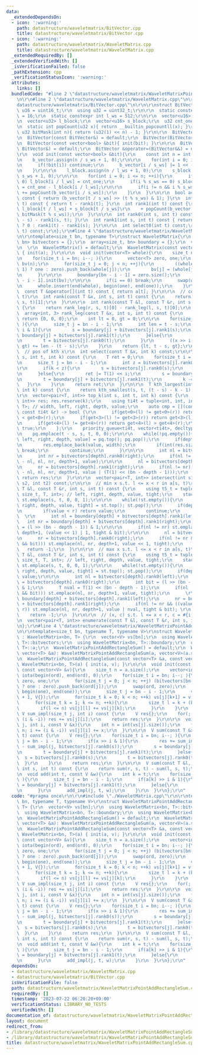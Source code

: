 ```yaml
---
data:
  _extendedDependsOn:
  - icon: ':warning:'
    path: datastructure/waveletmatrix/BitVector.cpp
    title: datastructure/waveletmatrix/BitVector.cpp
  - icon: ':warning:'
    path: datastructure/waveletmatrix/WaveletMatrix.cpp
    title: datastructure/waveletmatrix/WaveletMatrix.cpp
  _extendedRequiredBy: []
  _extendedVerifiedWith: []
  _isVerificationFailed: false
  _pathExtension: cpp
  _verificationStatusIcon: ':warning:'
  attributes:
    links: []
  bundledCode: "#line 2 \"datastructure/waveletmatrix/WaveletMatrixPointAddRectangleSum.cpp\"\
    \n\r\n#line 2 \"datastructure/waveletmatrix/WaveletMatrix.cpp\"\n\r\n#line 2 \"\
    datastructure/waveletmatrix/BitVector.cpp\"\n\r\n\r\nstruct BitVector{\r\n  using\
    \ u16 = uint16_t;\r\n  using u32 = uint32_t;\r\n\r\n  static constexpr int s_ws\
    \ = 16;\r\n  static constexpr int l_ws = 512;\r\n\r\n  vector<u16> b_vector;\r\
    \n  vector<u32> l_block;\r\n  vector<u16> s_block;\r\n  u32 cnt_one = 0;\r\n\r\
    \n  static int popCount(u32 x){ return __builtin_popcountll(x); }\r\n  static\
    \ u32 bitMask(int n){ return (u32(1) << n) - 1; }\r\n\r\n  BitVector() = default;\r\
    \n  BitVector(const BitVector&) = default;\r\n  BitVector(BitVector&&) = default;\r\
    \n  BitVector(const vector<bool> &bit){ init(bit); }\r\n\r\n  BitVector &operator=(const\
    \ BitVector&) = default;\r\n  BitVector &operator=(BitVector&&) = default;\r\n\
    \r\n  void init(const vector<bool> &bit){\r\n    const int n = int(bit.size());\r\
    \n    b_vector.assign(n / s_ws + 1, 0);\r\n\r\n    for(int i = 0; i < n; ++i){\r\
    \n      if(!bit[i]) continue;\r\n      b_vector[i / s_ws] |= 1 << (i % s_ws);\r\
    \n    }\r\n\r\n    l_block.assign(n / l_ws + 1, 0);\r\n    s_block.assign(n /\
    \ s_ws + 1, 0);\r\n\r\n    for(int i = 0; i <= n; ++i){\r\n      if(i % l_ws ==\
    \ 0) l_block[i / l_ws] = cnt_one;\r\n      if(i % s_ws == 0) s_block[i / s_ws]\
    \ = cnt_one - l_block[i / l_ws];\r\n\r\n      if(i != n && i % s_ws == 0) cnt_one\
    \ += popCount(b_vector[i / s_ws]);\r\n    }\r\n  }\r\n\r\n  bool access(int t)\
    \ const { return (b_vector[t / s_ws] >> (t % s_ws) & 1); }\r\n  int rank0(int\
    \ t) const { return t - rank1(t); }\r\n  int rank1(int t) const {\r\n    return\
    \ l_block[t / l_ws] + s_block[t / s_ws]\r\n    + popCount(b_vector[t / s_ws] &\
    \ bitMask(t % s_ws));\r\n  }\r\n\r\n  int rank0(int s, int t) const { return (t\
    \ - s) - rank1(s, t); }\r\n  int rank1(int s, int t) const { return (s == t) \
    \ ? 0 : rank1(t) - rank1(s); }\r\n\r\n  int select0(int t) const;\r\n  int select1(int\
    \ t) const;\r\n};\r\n#line 4 \"datastructure/waveletmatrix/WaveletMatrix.cpp\"\
    \n\r\ntemplate<size_t bn, typename T>\r\nstruct WaveletMatrix{\r\n  array<BitVector,\
    \ bn> bitvectors = {};\r\n  array<size_t, bn> boundary = {};\r\n  vector<T> a;\r\
    \n  \r\n  WaveletMatrix() = default;\r\n  WaveletMatrix(const vector<T> &a): a(a)\
    \ { init(a); }\r\n\r\n  void init(vector<T> whole){\r\n    size_t n = whole.size();\r\
    \n    for(size_t i = bn; i--; ){\r\n      vector<T> zero, one;\r\n      vector<bool>\
    \ bv(n);\r\n      for(size_t j = 0; j < n; ++j){\r\n        ((whole[j] >> i &\
    \ 1) ? one : zero).push_back(whole[j]);\r\n        bv[j] = (whole[j] >> i & 1);\r\
    \n      }\r\n\r\n      boundary[bn - i - 1] = zero.size();\r\n      bitvectors[bn\
    \ - i - 1].init(bv);\r\n\r\n      if(i == 0) break;\r\n      swap(whole, zero);\r\
    \n      whole.insert(end(whole), begin(one), end(one));\r\n    }\r\n  }\r\n\r\n\
    \  const T &operator[](int t) const { return a[t]; }\r\n\r\n  // count x in a[s,\
    \ t)\r\n  int rank(const T &x, int s, int t) const {\r\n    return rank_leg(x,\
    \ s, t)[1];\r\n  }\r\n\r\n  int rank(const T &l, const T &r, int s, int t) const\
    \ {\r\n    return rank_leg(r, s, t)[0] - rank_leg(l, s, t)[0];\r\n  }\r\n\r\n\
    \  array<int, 3> rank_leg(const T &x, int s, int t) const {\r\n    if(s >= t)\
    \ return {0, 0, 0};\r\n    int lt = 0, gt = 0;\r\n\r\n    for(size_t i = bn; i--;\
    \ ){\r\n      size_t j = bn - i - 1;\r\n      int len = t - s;\r\n      if(x >>\
    \ i & 1){\r\n        s = boundary[j] + bitvectors[j].rank1(s);\r\n        t =\
    \ boundary[j] + bitvectors[j].rank1(t);\r\n      }else{\r\n        s = bitvectors[j].rank0(s);\r\
    \n        t = bitvectors[j].rank0(t);\r\n      }\r\n      ((x >> i & 1) ? lt :\
    \ gt) += len - (t - s);\r\n    }\r\n    return {lt, t - s, gt};\r\n  }\r\n\r\n\
    \  // pos of kth x\r\n  int select(const T &x, int k) const;\r\n\r\n  T kth_smallest(int\
    \ s, int t, int k) const {\r\n    T ret = 0;\r\n    for(size_t i = bn; i--; ){\r\
    \n      size_t j = bn - i - 1;\r\n      int z = bitvectors[j].rank0(s, t);\r\n\
    \r\n      if(k < z){\r\n        s = bitvectors[j].rank0(s);\r\n        t = bitvectors[j].rank0(t);\r\
    \n      }else{\r\n        ret |= T(1) << i;\r\n        s = boundary[j] + bitvectors[j].rank1(s);\r\
    \n        t = boundary[j] + bitvectors[j].rank1(t);\r\n        k -= z;\r\n   \
    \   }\r\n    }\r\n    return ret;\r\n  }\r\n\r\n  T kth_largest(int s, int t,\
    \ int k) const {\r\n    return kth_smallest(s, t, (t - s) - k - 1);\r\n  }\r\n\
    \r\n  vector<pair<T, int>> top_k(int s, int t, int k) const {\r\n    vector<pair<T,\
    \ int>> res; res.reserve(k);\r\n    using ti4t = tuple<int, int, int, size_t,\
    \ T>; // width, left, right, depth, value;\r\n    auto cmp = [](const ti4t &l,\
    \ const ti4t &r) -> bool {\r\n      if(get<0>(l) != get<0>(r)) return get<0>(l)\
    \ < get<0>(r);\r\n      if(get<3>(l) != get<3>(r)) return get<3>(l) > get<3>(r);\r\
    \n      if(get<4>(l) != get<4>(r)) return get<4>(l) > get<4>(r);\r\n      return\
    \ true;\r\n    };\r\n    priority_queue<ti4t, vector<ti4t>, decltype(cmp)> pq{cmp};\r\
    \n    pq.emplace(t - s, s, t, 0, 0);\r\n\r\n    while(!pq.empty()){\r\n      auto[width,\
    \ left, right, depth, value] = pq.top(); pq.pop();\r\n      if(depth >= bn){\r\
    \n        res.emplace_back(value, width);\r\n        if(int(res.size()) >= k)\
    \ break;\r\n        continue;\r\n      }\r\n\r\n      int nl = bitvectors[depth].rank0(left);\r\
    \n      int nr = bitvectors[depth].rank0(right);\r\n      if(nl != nr) pq.emplace(nr\
    \ - nl, nl, nr, depth+1, value);\r\n\r\n      nl = bitvectors[depth].rank1(left);\r\
    \n      nr = bitvectors[depth].rank1(right);\r\n      if(nl != nr) pq.emplace(nr\
    \ - nl, nl, nr, depth+1, value | (T(1) << (bn - depth - 1)));\r\n    }\r\n   \
    \ return res;\r\n  }\r\n\r\n  vector<pair<T, int>> intersect(int s1, int t1, int\
    \ s2, int t2) const;\r\n\r\n  // min x s.t. l <= x < r in a[s, t)\r\n  T get_min(const\
    \ T &l, const T &r, int s, int t) const {\r\n    using t5_t = tuple<int, int,\
    \ size_t, T, int>; // left, right, depth, value, tight;\r\n    stack<t5_t> st;\
    \ st.emplace(s, t, 0, 0, 1);\r\n\r\n    while(!st.empty()){\r\n      auto[left,\
    \ right, depth, value, tight] = st.top(); st.pop();\r\n      if(depth == bn){\r\
    \n        if(value < r) return value;\r\n        continue;\r\n      }\r\n    \
    \  \r\n      int nl = boundary[depth] + bitvectors[depth].rank1(left);\r\n   \
    \   int nr = boundary[depth] + bitvectors[depth].rank1(right);\r\n      int bit\
    \ = (l >> (bn - depth - 1)) & 1;\r\n\r\n      if(nl != nr) st.emplace(nl, nr,\
    \ depth+1, (value << 1) | 1, tight & bit);\r\n\r\n      nl = bitvectors[depth].rank0(left);\r\
    \n      nr = bitvectors[depth].rank0(right);\r\n      if(nl != nr && (!(tight\
    \ && bit))) st.emplace(nl, nr, depth+1, value << 1, tight);\r\n    }\r\n\r\n \
    \   return -1;\r\n  }\r\n\r\n  // max x s.t. l <= x < r in a[s, t)\r\n  T get_max(const\
    \ T &l, const T &r, int s, int t) const {\r\n    using t5_t = tuple<int, int,\
    \ size_t, T, int>; // left, right, depth, value, tight;\r\n    stack<t5_t> st;\
    \ st.emplace(s, t, 0, 0, 1);\r\n\r\n    while(!st.empty()){\r\n      auto[left,\
    \ right, depth, value, tight] = st.top(); st.pop();\r\n      if(depth == bn) return\
    \ value;\r\n\r\n      int nl = bitvectors[depth].rank0(left);\r\n      int nr\
    \ = bitvectors[depth].rank0(right);\r\n      int bit = (l >> (bn - depth - 1))\
    \ & 1;\r\n      T nval = T(1) << (bn - depth - 1);\r\n      if(nl != nr && (!(tight\
    \ && bit))) st.emplace(nl, nr, depth+1, value, tight);\r\n      \r\n      nl =\
    \ boundary[depth] + bitvectors[depth].rank1(left);\r\n      nr = boundary[depth]\
    \ + bitvectors[depth].rank1(right);\r\n      if(nl != nr && ((value | nval) <\
    \ r)) st.emplace(nl, nr, depth+1, value | nval, tight & bit); \r\n    }\r\n\r\n\
    \    return -1;\r\n  }\r\n\r\n  // (x, c) s.t. l <= x < r, c = #{i | ai = x}\r\
    \n  vector<pair<T, int>> enumerate(const T &l, const T &r, int s, int t) const;\r\
    \n};\r\n#line 4 \"datastructure/waveletmatrix/WaveletMatrixPointAddRectangleSum.cpp\"\
    \n\r\ntemplate<size_t bn, typename T, typename V>\r\nstruct WaveletMatrixPointAddRectangleSum\
    \ : WaveletMatrix<bn, T> {\r\n  vector<V> vs[bn];\r\n  using WaveletMatrix<bn,\
    \ T>::bitvectors;\r\n  using WaveletMatrix<bn, T>::boundary;\r\n  using WaveletMatrix<bn,\
    \ T>::a;\r\n  WaveletMatrixPointAddRectangleSum() = default;\r\n  WaveletMatrixPointAddRectangleSum(const\
    \ vector<T> &a): WaveletMatrixPointAddRectangleSum(a, vector<V>(a.size())) {}\r\
    \n  WaveletMatrixPointAddRectangleSum(const vector<T> &a, const vector<V> &v):\
    \ WaveletMatrix<bn, T>(a) { init(a, v); }\r\n\r\n  void init(const vector<T> &a,\
    \ const vector<V> &v){\r\n    size_t n = a.size();\r\n    vector<int> ord(n);\
    \ iota(begin(ord), end(ord), 0);\r\n    for(size_t i = bn; i--; ){\r\n      vector<int>\
    \ zero, one;\r\n      for(size_t j = 0; j < n; ++j) (bitvectors[bn-i-1].access(j)\
    \ ? one : zero).push_back(ord[j]);\r\n      swap(ord, zero);\r\n      ord.insert(end(ord),\
    \ begin(one), end(one));\r\n      size_t j = bn - i - 1;\r\n      vs[j].assign(n\
    \ + 1, V{});\r\n      for(size_t k = 0; k < n; ++k) vs[j][k+1] = v[ord[k]];\r\n\
    \      for(size_t k = 1; k <= n; ++k){\r\n        size_t l = k + (k & -k);\r\n\
    \        if(l <= n) vs[j][l] += vs[j][k];\r\n      }\r\n    }\r\n  }\r\n\r\n \
    \ V sum_impl(size_t j, int i) const {\r\n    V res{};\r\n    for(; i > 0; i -=\
    \ (i & -i)) res += vs[j][i];\r\n    return res;\r\n  }\r\n\r\n  void add_impl(size_t\
    \ j, int i, const V &x){\r\n    int n = int(vs[j].size());\r\n    for(++i; i <\
    \ n; i += (i & -i)) vs[j][i] += x;\r\n  }\r\n\r\n  V sum(const T &x, int s, int\
    \ t) const {\r\n    V res{};\r\n    for(size_t i = bn; i--; ){\r\n      size_t\
    \ j = bn - i - 1;\r\n      if(x >> i & 1){\r\n        res += sum_impl(j, bitvectors[j].rank0(t))\
    \ - sum_impl(j, bitvectors[j].rank0(s));\r\n        s = boundary[j] + bitvectors[j].rank1(s);\r\
    \n        t = boundary[j] + bitvectors[j].rank1(t);\r\n      }else{\r\n      \
    \  s = bitvectors[j].rank0(s);\r\n        t = bitvectors[j].rank0(t);\r\n    \
    \  }\r\n    }\r\n    return res;\r\n  }\r\n\r\n  V sum(const T &l, const T &r,\
    \ int s, int t) const {\r\n    return sum(r, s, t) - sum(l, s, t);\r\n  }\r\n\r\
    \n  void add(int t, const V &w){\r\n    int k = t;\r\n    for(size_t i = bn; i--;\
    \ ){\r\n      size_t j = bn - i - 1;\r\n      if(a[k] >> i & 1){\r\n        t\
    \ = boundary[j] + bitvectors[j].rank1(t);\r\n      }else{\r\n        t = bitvectors[j].rank0(t);\r\
    \n      }\r\n      add_impl(j, t, w);\r\n    }\r\n  }\r\n};\r\n"
  code: "#pragma once\r\n\r\n#include \"./WaveletMatrix.cpp\"\r\n\r\ntemplate<size_t\
    \ bn, typename T, typename V>\r\nstruct WaveletMatrixPointAddRectangleSum : WaveletMatrix<bn,\
    \ T> {\r\n  vector<V> vs[bn];\r\n  using WaveletMatrix<bn, T>::bitvectors;\r\n\
    \  using WaveletMatrix<bn, T>::boundary;\r\n  using WaveletMatrix<bn, T>::a;\r\
    \n  WaveletMatrixPointAddRectangleSum() = default;\r\n  WaveletMatrixPointAddRectangleSum(const\
    \ vector<T> &a): WaveletMatrixPointAddRectangleSum(a, vector<V>(a.size())) {}\r\
    \n  WaveletMatrixPointAddRectangleSum(const vector<T> &a, const vector<V> &v):\
    \ WaveletMatrix<bn, T>(a) { init(a, v); }\r\n\r\n  void init(const vector<T> &a,\
    \ const vector<V> &v){\r\n    size_t n = a.size();\r\n    vector<int> ord(n);\
    \ iota(begin(ord), end(ord), 0);\r\n    for(size_t i = bn; i--; ){\r\n      vector<int>\
    \ zero, one;\r\n      for(size_t j = 0; j < n; ++j) (bitvectors[bn-i-1].access(j)\
    \ ? one : zero).push_back(ord[j]);\r\n      swap(ord, zero);\r\n      ord.insert(end(ord),\
    \ begin(one), end(one));\r\n      size_t j = bn - i - 1;\r\n      vs[j].assign(n\
    \ + 1, V{});\r\n      for(size_t k = 0; k < n; ++k) vs[j][k+1] = v[ord[k]];\r\n\
    \      for(size_t k = 1; k <= n; ++k){\r\n        size_t l = k + (k & -k);\r\n\
    \        if(l <= n) vs[j][l] += vs[j][k];\r\n      }\r\n    }\r\n  }\r\n\r\n \
    \ V sum_impl(size_t j, int i) const {\r\n    V res{};\r\n    for(; i > 0; i -=\
    \ (i & -i)) res += vs[j][i];\r\n    return res;\r\n  }\r\n\r\n  void add_impl(size_t\
    \ j, int i, const V &x){\r\n    int n = int(vs[j].size());\r\n    for(++i; i <\
    \ n; i += (i & -i)) vs[j][i] += x;\r\n  }\r\n\r\n  V sum(const T &x, int s, int\
    \ t) const {\r\n    V res{};\r\n    for(size_t i = bn; i--; ){\r\n      size_t\
    \ j = bn - i - 1;\r\n      if(x >> i & 1){\r\n        res += sum_impl(j, bitvectors[j].rank0(t))\
    \ - sum_impl(j, bitvectors[j].rank0(s));\r\n        s = boundary[j] + bitvectors[j].rank1(s);\r\
    \n        t = boundary[j] + bitvectors[j].rank1(t);\r\n      }else{\r\n      \
    \  s = bitvectors[j].rank0(s);\r\n        t = bitvectors[j].rank0(t);\r\n    \
    \  }\r\n    }\r\n    return res;\r\n  }\r\n\r\n  V sum(const T &l, const T &r,\
    \ int s, int t) const {\r\n    return sum(r, s, t) - sum(l, s, t);\r\n  }\r\n\r\
    \n  void add(int t, const V &w){\r\n    int k = t;\r\n    for(size_t i = bn; i--;\
    \ ){\r\n      size_t j = bn - i - 1;\r\n      if(a[k] >> i & 1){\r\n        t\
    \ = boundary[j] + bitvectors[j].rank1(t);\r\n      }else{\r\n        t = bitvectors[j].rank0(t);\r\
    \n      }\r\n      add_impl(j, t, w);\r\n    }\r\n  }\r\n};\r\n"
  dependsOn:
  - datastructure/waveletmatrix/WaveletMatrix.cpp
  - datastructure/waveletmatrix/BitVector.cpp
  isVerificationFile: false
  path: datastructure/waveletmatrix/WaveletMatrixPointAddRectangleSum.cpp
  requiredBy: []
  timestamp: '2023-07-22 06:20:20+09:00'
  verificationStatus: LIBRARY_NO_TESTS
  verifiedWith: []
documentation_of: datastructure/waveletmatrix/WaveletMatrixPointAddRectangleSum.cpp
layout: document
redirect_from:
- /library/datastructure/waveletmatrix/WaveletMatrixPointAddRectangleSum.cpp
- /library/datastructure/waveletmatrix/WaveletMatrixPointAddRectangleSum.cpp.html
title: datastructure/waveletmatrix/WaveletMatrixPointAddRectangleSum.cpp
---
```

